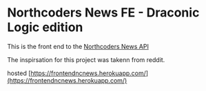 # Northcoders News FE - Draconic Logic edition

This is the front end to the [Northcoders News API](https://github.com/DraconicLogic/BE2-northcoders-news)

The inspirsation for this project was takenn from reddit.


hosted [https://frontendncnews.herokuapp.com/](https://frontendncnews.herokuapp.com/)